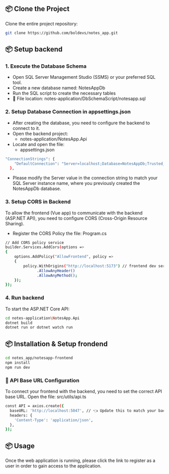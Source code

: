## 📦 Clone the Project
Clone the entire project repository:
```bash
git clone https://github.com/boldevs/notes_app.git
```

## 📦 Setup backend
### 1. Execute the Database Schema

- Open SQL Server Management Studio (SSMS) or your preferred SQL tool.
- Create a new database named: NotesAppDb
- Run the SQL script to create the necessary tables
- 📄 File location: notes-application/DbSchemaScript/notesapp.sql

### 2. Setup Database Connection in appsettings.json

- After creating the database, you need to configure the backend to connect to it.
- Open the backend project:
  - notes-application/NotesApp.Api
- Locate and open the file:
  - appsettings.json
  
```bash
"ConnectionStrings": {
    "DefaultConnection": "Server=localhost;Database=NotesAppDb;Trusted_Connection=True;TrustServerCertificate=True;"
  },
```
- Please modify the Server value in the connection string to match your SQL Server instance name, where you previously created the NotesAppDb database.

### 3. Setup CORS in Backend

To allow the frontend (Vue app) to communicate with the backend (ASP.NET API), you need to configure CORS (Cross-Origin Resource Sharing).
- Register the CORS Policy the file: Program.cs
```bash
// Add CORS policy service
builder.Services.AddCors(options =>
{
    options.AddPolicy("AllowFrontend", policy =>
    {
        policy.WithOrigins("http://localhost:5173") // frontend dev server
              .AllowAnyHeader()
              .AllowAnyMethod();
    });
});
```

### 4. Run backend
To start the ASP.NET Core API:

```bash
cd notes-application\NotesApp.Api
dotnet build
dotnet run or dotnet watch run
```

## 📦 Installation & Setup frondend

```bash
cd notes_app/notesapp-frontend
npm install
npm run dev 
```
### 🔗 API Base URL Configuration

To connect your frontend with the backend, you need to set the correct API base URL.
Open the file:
src/utils/api.ts
```bash
const API = axios.create({
  baseURL: 'http://localhost:5047', // 👈 Update this to match your backend server
  headers: {
    'Content-Type': 'application/json',
  },
});
```

## 📦 Usage
Once the web application is running, please click the link to register as a user in order to gain access to the application.
